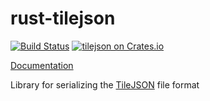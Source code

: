 # rust-tilejson

[![Build Status](https://travis-ci.org/stepankuzmin/rust-tilejson.svg)](https://travis-ci.org/stepankuzmin/rust-tilejson)
[![tilejson on Crates.io](https://meritbadge.herokuapp.com/tilejson)](https://crates.io/crates/tilejson)

[Documentation](https://docs.rs/tilejson/)

Library for serializing the [TileJSON](https://github.com/mapbox/tilejson-spec) file format
